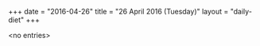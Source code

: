 +++
date = "2016-04-26"
title = "26 April 2016 (Tuesday)"
layout = "daily-diet"
+++

<p>&lt;no entries&gt;</p>